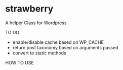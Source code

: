 strawberry
==========

A helper Class for Wordpress


TO DO
- enable/disable cache based on WP_CACHE
- return post taxonomy based on arguments passed
- convert to static methods

HOW TO USE


